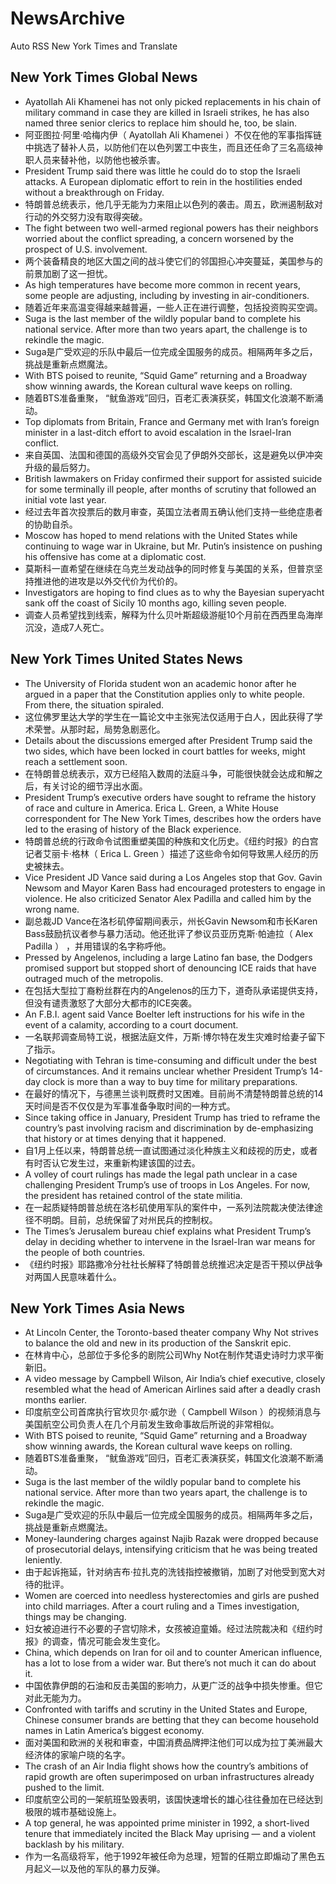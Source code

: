 # NewsArchive
Auto RSS New York Times and Translate

## New York Times Global News
* Ayatollah Ali Khamenei has not only picked replacements in his chain of military command in case they are killed in Israeli strikes, he has also named three senior clerics to replace him should he, too, be slain.
* 阿亚图拉·阿里·哈梅内伊（ Ayatollah Ali Khamenei ）不仅在他的军事指挥链中挑选了替补人员，以防他们在以色列罢工中丧生，而且还任命了三名高级神职人员来替补他，以防他也被杀害。
* President Trump said there was little he could do to stop the Israeli attacks. A European diplomatic effort to rein in the hostilities ended without a breakthrough on Friday.
* 特朗普总统表示，他几乎无能为力来阻止以色列的袭击。周五，欧洲遏制敌对行动的外交努力没有取得突破。
* The fight between two well-armed regional powers has their neighbors worried about the conflict spreading, a concern worsened by the prospect of U.S. involvement.
* 两个装备精良的地区大国之间的战斗使它们的邻国担心冲突蔓延，美国参与的前景加剧了这一担忧。
* As high temperatures have become more common in recent years, some people are adjusting, including by investing in air-conditioners.
* 随着近年来高温变得越来越普遍，一些人正在进行调整，包括投资购买空调。
* Suga is the last member of the wildly popular band to complete his national service. After more than two years apart, the challenge is to rekindle the magic.
* Suga是广受欢迎的乐队中最后一位完成全国服务的成员。相隔两年多之后，挑战是重新点燃魔法。
* With BTS poised to reunite, “Squid Game” returning and a Broadway show winning awards, the Korean cultural wave keeps on rolling.
* 随着BTS准备重聚， “鱿鱼游戏”回归，百老汇表演获奖，韩国文化浪潮不断涌动。
* Top diplomats from Britain, France and Germany met with Iran’s foreign minister in a last-ditch effort to avoid escalation in the Israel-Iran conflict.
* 来自英国、法国和德国的高级外交官会见了伊朗外交部长，这是避免以伊冲突升级的最后努力。
* British lawmakers on Friday confirmed their support for assisted suicide for some terminally ill people, after months of scrutiny that followed an initial vote last year.
* 经过去年首次投票后的数月审查，英国立法者周五确认他们支持一些绝症患者的协助自杀。
* Moscow has hoped to mend relations with the United States while continuing to wage war in Ukraine, but Mr. Putin’s insistence on pushing his offensive has come at a diplomatic cost.
* 莫斯科一直希望在继续在乌克兰发动战争的同时修复与美国的关系，但普京坚持推进他的进攻是以外交代价为代价的。
* Investigators are hoping to find clues as to why the Bayesian superyacht sank off the coast of Sicily 10 months ago, killing seven people.
* 调查人员希望找到线索，解释为什么贝叶斯超级游艇10个月前在西西里岛海岸沉没，造成7人死亡。

## New York Times United States News
* The University of Florida student won an academic honor after he argued in a paper that the Constitution applies only to white people. From there, the situation spiraled.
* 这位佛罗里达大学的学生在一篇论文中主张宪法仅适用于白人，因此获得了学术荣誉。从那时起，局势急剧恶化。
* Details about the discussions emerged after President Trump said the two sides, which have been locked in court battles for weeks, might reach a settlement soon.
* 在特朗普总统表示，双方已经陷入数周的法庭斗争，可能很快就会达成和解之后，有关讨论的细节浮出水面。
* President Trump’s executive orders have sought to reframe the history of race and culture in America. Erica L. Green, a White House correspondent for The New York Times, describes how the orders have led to the erasing of history of the Black experience.
* 特朗普总统的行政命令试图重塑美国的种族和文化历史。《纽约时报》的白宫记者艾丽卡·格林（ Erica L. Green ）描述了这些命令如何导致黑人经历的历史被抹去。
* Vice President JD Vance said during a Los Angeles stop that Gov. Gavin Newsom and Mayor Karen Bass had encouraged protesters to engage in violence. He also criticized Senator Alex Padilla and called him by the wrong name.
* 副总裁JD Vance在洛杉矶停留期间表示，州长Gavin Newsom和市长Karen Bass鼓励抗议者参与暴力活动。他还批评了参议员亚历克斯·帕迪拉（ Alex Padilla ） ，并用错误的名字称呼他。
* Pressed by Angelenos, including a large Latino fan base, the Dodgers promised support but stopped short of denouncing ICE raids that have outraged much of the metropolis.
* 在包括大型拉丁裔粉丝群在内的Angelenos的压力下，道奇队承诺提供支持，但没有谴责激怒了大部分大都市的ICE突袭。
* An F.B.I. agent said Vance Boelter left instructions for his wife in the event of a calamity, according to a court document.
* 一名联邦调查局特工说，根据法庭文件，万斯·博尔特在发生灾难时给妻子留下了指示。
* Negotiating with Tehran is time-consuming and difficult under the best of circumstances. And it remains unclear whether President Trump’s 14-day clock is more than a way to buy time for military preparations.
* 在最好的情况下，与德黑兰谈判既费时又困难。目前尚不清楚特朗普总统的14天时间是否不仅仅是为军事准备争取时间的一种方式。
* Since taking office in January, President Trump has tried to reframe the country’s past involving racism and discrimination by de-emphasizing that history or at times denying that it happened.
* 自1月上任以来，特朗普总统一直试图通过淡化种族主义和歧视的历史，或者有时否认它发生过，来重新构建该国的过去。
* A volley of court rulings has made the legal path unclear in a case challenging President Trump’s use of troops in Los Angeles. For now, the president has retained control of the state militia.
* 在一起质疑特朗普总统在洛杉矶使用军队的案件中，一系列法院裁决使法律途径不明朗。目前，总统保留了对州民兵的控制权。
* The Times’s Jerusalem bureau chief explains what President Trump’s delay in deciding whether to intervene in the Israel-Iran war means for the people of both countries.
* 《纽约时报》耶路撒冷分社社长解释了特朗普总统推迟决定是否干预以伊战争对两国人民意味着什么。

## New York Times Asia News
* At Lincoln Center, the Toronto-based theater company Why Not strives to balance the old and new in its production of the Sanskrit epic.
* 在林肯中心，总部位于多伦多的剧院公司Why Not在制作梵语史诗时力求平衡新旧。
* A video message by Campbell Wilson, Air India’s chief executive, closely resembled what the head of American Airlines said after a deadly crash months earlier.
* 印度航空公司首席执行官坎贝尔·威尔逊（ Campbell Wilson ）的视频消息与美国航空公司负责人在几个月前发生致命事故后所说的非常相似。
* With BTS poised to reunite, “Squid Game” returning and a Broadway show winning awards, the Korean cultural wave keeps on rolling.
* 随着BTS准备重聚， “鱿鱼游戏”回归，百老汇表演获奖，韩国文化浪潮不断涌动。
* Suga is the last member of the wildly popular band to complete his national service. After more than two years apart, the challenge is to rekindle the magic.
* Suga是广受欢迎的乐队中最后一位完成全国服务的成员。相隔两年多之后，挑战是重新点燃魔法。
* Money-laundering charges against Najib Razak were dropped because of prosecutorial delays, intensifying criticism that he was being treated leniently.
* 由于起诉拖延，针对纳吉布·拉扎克的洗钱指控被撤销，加剧了对他受到宽大对待的批评。
* Women are coerced into needless hysterectomies and girls are pushed into child marriages. After a court ruling and a Times investigation, things may be changing.
* 妇女被迫进行不必要的子宫切除术，女孩被迫童婚。经过法院裁决和《纽约时报》的调查，情况可能会发生变化。
* China, which depends on Iran for oil and to counter American influence, has a lot to lose from a wider war. But there’s not much it can do about it.
* 中国依靠伊朗的石油和反击美国的影响力，从更广泛的战争中损失惨重。但它对此无能为力。
* Confronted with tariffs and scrutiny in the United States and Europe, Chinese consumer brands are betting that they can become household names in Latin America’s biggest economy.
* 面对美国和欧洲的关税和审查，中国消费品牌押注他们可以成为拉丁美洲最大经济体的家喻户晓的名字。
* The crash of an Air India flight shows how the country’s ambitions of rapid growth are often superimposed on urban infrastructures already pushed to the limit.
* 印度航空公司的一架航班坠毁表明，该国快速增长的雄心往往叠加在已经达到极限的城市基础设施上。
* A top general, he was appointed prime minister in 1992, a short-lived tenure that immediately incited the Black May uprising — and a violent backlash by his military.
* 作为一名高级将军，他于1992年被任命为总理，短暂的任期立即煽动了黑色五月起义—以及他的军队的暴力反弹。

